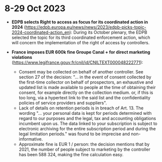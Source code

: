 # 8-29 Oct 2023

- **EDPB selects Right to access as focus for its coordinated action in 2024** (https://edpb.europa.eu/news/news/2023/edpb-picks-topic-2024-coordinated-action_en): During its October plenary, the EDPB selected the topic for its third coordinated enforcement action, which will concern the implementation of the right of access by controllers. 

- **France imposes EUR 600k fine Groupe Canal + for direct marketing violations** (https://www.legifrance.gouv.fr/cnil/id/CNILTEXT000048222771):
  - Consent may be collected on behalf of another controller. See section 27 of the decision: "... in the event of consent collected by the first-time collector on behalf of prospectors, an exhaustive and updated list is made available to people at the time of obtaining their consent, for example directly on the collection medium. or, if this is too long, via a hypertext link to the said list and the confidentiality policies of service providers and suppliers".
  - Lack of details on retention periods is in breach of Art. 13. The wording "... your personal data is kept for periods determined with regard to our purposes and the legal, tax and accounting obligations incumbent upon us. The data linked to your subscription is subject to electronic archiving for the entire subscription period and during the legal limitation periods." was found to be imprecise and non-informative. 
  - Approximate fine is EUR 1 / person: the decision mentions that by 2021, the number of people subject to marketing by the controller has been 588 324, making the fine calculation easy.